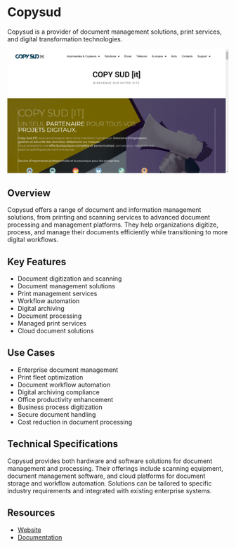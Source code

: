 
# Copysud

Copysud is a provider of document management solutions, print services, and digital transformation technologies.

![Copysud](./assets/copysud.png)


## Overview

Copysud offers a range of document and information management solutions, from printing and scanning services to advanced document processing and management platforms. They help organizations digitize, process, and manage their documents efficiently while transitioning to more digital workflows.

## Key Features

- Document digitization and scanning
- Document management solutions
- Print management services
- Workflow automation
- Digital archiving
- Document processing
- Managed print services
- Cloud document solutions

## Use Cases

- Enterprise document management
- Print fleet optimization
- Document workflow automation
- Digital archiving compliance
- Office productivity enhancement
- Business process digitization
- Secure document handling
- Cost reduction in document processing

## Technical Specifications

Copysud provides both hardware and software solutions for document management and processing. Their offerings include scanning equipment, document management software, and cloud platforms for document storage and workflow automation. Solutions can be tailored to specific industry requirements and integrated with existing enterprise systems.

## Resources

- [Website](https://www.copysud.fr)
- [Documentation](https://www.copysud.fr/resources)
